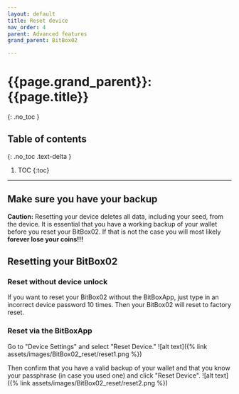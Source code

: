 ```yaml
---
layout: default
title: Reset device
nav_order: 4
parent: Advanced features
grand_parent: BitBox02

---
```

# {{page.grand_parent}}: {{page.title}}
{: .no_toc }

## Table of contents
{: .no_toc .text-delta }

1. TOC
{:toc}
---

## Make sure you have your backup
**Caution:** Resetting your device deletes all data, including your seed, from the device. It is essential that you have a working backup of your wallet before you reset your BitBox02. If that is not the case you will most likely **forever lose your coins!!!**

## Resetting your BitBox02
### Reset without device unlock
If you want to reset your BitBox02 without the BitBoxApp, just type in an incorrect device password 10 times. Then your BitBox02 will reset to factory reset.

### Reset via the BitBoxApp
Go to "Device Settings" and select "Reset Device."
![alt text]({% link assets/images/BitBox02_reset/reset1.png %})

Then confirm that you have a valid backup of your wallet and that you know your passphrase (in case you used one) and click "Reset Device".
![alt text]({% link assets/images/BitBox02_reset/reset2.png %})
